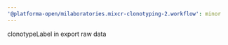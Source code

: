 ```yaml
---
'@platforma-open/milaboratories.mixcr-clonotyping-2.workflow': minor
---
```


clonotypeLabel in export raw data
